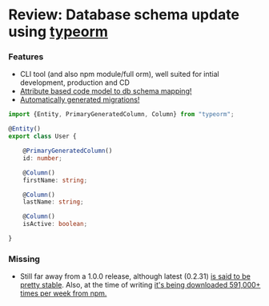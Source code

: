# Review: Database schema update using [typeorm](https://typeorm.io/#/)

### Features
- CLI tool (and also npm module/full orm), well suited for intial development, production and CD
- [Attribute based code model to db schema mapping!](https://typeorm.io/#/entities/what-is-entity)
- [Automatically generated migrations!](https://typeorm.io/#/migrations/generating-migrations)
```ts
import {Entity, PrimaryGeneratedColumn, Column} from "typeorm";

@Entity()
export class User {

    @PrimaryGeneratedColumn()
    id: number;

    @Column()
    firstName: string;

    @Column()
    lastName: string;

    @Column()
    isActive: boolean;

}
```
### Missing
- Still far away from a 1.0.0 release, although latest (0.2.31) [is said to be pretty stable](https://typeorm.io/#/roadmap/note-on-100-release). Also, at the time of writing [it's being downloaded 591,000+ times per week from npm.](https://www.npmjs.com/package/typeorm)


